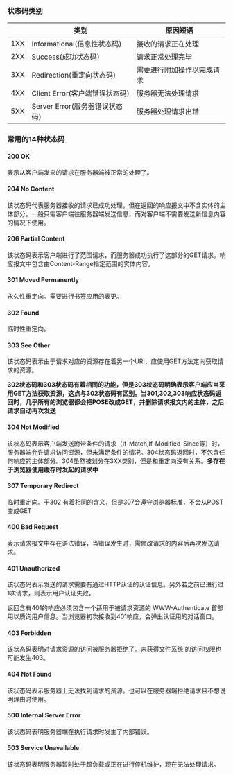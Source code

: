 ### 状态码类别

|      | 类别                           | 原因短语                   |
| ---- | ------------------------------ | -------------------------- |
| 1XX  | Informational(信息性状态码)    | 接收的请求正在处理         |
| 2XX  | Success(成功状态码)            | 请求正常处理完毕           |
| 3XX  | Redirection(重定向状态码)      | 需要进行附加操作以完成请求 |
| 4XX  | Client Error(客户端错误状态码) | 服务器无法处理请求         |
| 5XX  | Server Error(服务器错误状态码) | 服务器处理请求出错         |

### 常用的14种状态码

#### 200 OK

表示从客户端发来的请求在服务器端被正常的处理了。

#### 204 No Content

该状态码代表服务器接收的请求已成功处理，但在返回的响应报文中不含实体的主体部分。一般只需客户端往服务器端发送信息，而对客户端不需要发送新信息内容的情况下使用。

#### 206 Partial Content

该状态码表示客户端进行了范围请求，而服务器成功执行了这部分的GET请求。响应报文中包含由Content-Range指定范围的实体内容。

#### 301 Moved Permanently

永久性重定向。需要进行书签应用的表更。

#### 302 Found

临时性重定向。

#### 303 See Other

该状态码表示由于请求对应的资源存在着另一个URI，应使用GET方法定向获取请求的资源。

**302状态码和303状态码有着相同的功能，但是303状态码明确表示客户端应当采用GET方法获取资源，这点与302状态码有区别。当301,302,303响应状态码返回时，几乎所有的浏览器都会把POSE改成GET，并删除请求报文内的主体，之后请求自动再次发送**

#### 304 Not Modified

该状态码表示客户端发送附带条件的请求（If-Match,If-Modified-Since等）时，服务器端允许请求访问资源，但未满足条件的情况。304状态码返回时，不包含任何响应的主体部分。304虽然被划分在3XX类别，但是和重定向没有关系。**多存在于浏览器使用缓存时发起的请求中**

#### 307 Temporary Redirect

临时重定向。于302 有着相同的含义，但是307会遵守浏览器标准，不会从POST变成GET

#### 400 Bad Request

表示请求报文中存在语法错误，当错误发生时，需修改请求的内容后再次发送请求。

#### 401 Unauthorized

该状态码表示发送的请求需要有通过HTTP认证的认证信息。另外若之前已进行过1次请求，则表示用户认证失败。

返回含有401的响应必须包含一个适用于被请求资源的	WWW-Authenticate 首部用以质询用户信息。当浏览器初次接收到401响应，会弹出认证用的对话窗口。

#### 403 Forbidden

该状态码表明对请求资源的访问被服务器拒绝了。未获得文件系统 的访问权限也可能发生403。

#### 404 Not Found

该状态码表示服务器上无法找到请求的资源。也可以在服务器端拒绝请求且不想说明理由时使用。

#### 500 Internal Server Error

该状态码表明服务器端在执行请求时发生了内部错误。

#### 503 Service Unavailable

该状态码表明服务器暂时处于超负载或正在进行停机维护，现在无法处理请求。
